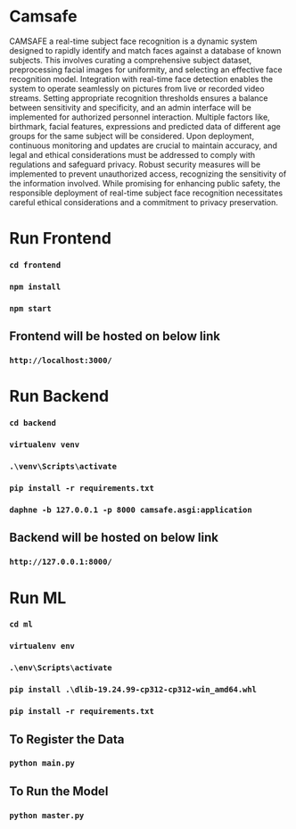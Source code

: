 # Camsafe

CAMSAFE a real-time subject face recognition is a dynamic system designed to rapidly identify and match faces against a database of known subjects. This involves curating a comprehensive subject dataset, preprocessing facial images for uniformity, and selecting an effective face recognition model. Integration with real-time face detection enables the system to operate seamlessly on pictures from live or recorded video streams. Setting appropriate recognition thresholds ensures a balance between sensitivity and specificity, and an admin interface will be implemented for authorized personnel interaction. Multiple factors like, birthmark, facial features, expressions and predicted data of different age groups for the same subject will be considered. Upon deployment, continuous monitoring and updates are crucial to maintain accuracy, and legal and ethical considerations must be addressed to comply with regulations and safeguard privacy. Robust security measures will be implemented to prevent unauthorized access, recognizing the sensitivity of the information involved. While promising for enhancing public safety, the responsible deployment of real-time subject face recognition necessitates careful ethical considerations and a commitment to privacy preservation.

# Run Frontend

### `cd frontend`

### `npm install`

### `npm start`

## Frontend will be hosted on below link

### `http://localhost:3000/`

# Run Backend

### `cd backend`

### `virtualenv venv`

### `.\venv\Scripts\activate`

### `pip install -r requirements.txt`

### `daphne -b 127.0.0.1 -p 8000 camsafe.asgi:application`

## Backend will be hosted on below link

### `http://127.0.0.1:8000/`

# Run ML

### `cd ml`

### `virtualenv env`

### `.\env\Scripts\activate`

### `pip install .\dlib-19.24.99-cp312-cp312-win_amd64.whl`

### `pip install -r requirements.txt`

## To Register the Data

### `python main.py`

## To Run the Model

### `python master.py`
